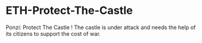# ETH-Protect-The-Castle
Ponzi: Protect The Castle ! The castle is under attack and needs the help of its citizens to support the cost of war.
